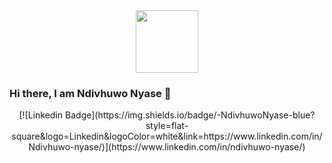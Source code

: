 <div id="header" align="center">
  <img src="https://media.giphy.com/media/ukMiDlCmdv2og/giphy.gif" width="100"/>
</div>

### Hi there, I am Ndivhuwo Nyase 👋
<div id ="badges" align="center">
[![Linkedin Badge](https://img.shields.io/badge/-NdivhuwoNyase-blue?style=flat-square&logo=Linkedin&logoColor=white&link=https://www.linkedin.com/in/Ndivhuwo-nyase/)](https://www.linkedin.com/in/ndivhuwo-nyase/)
  </div>


<p align="center"><img src="https://komarev.com/ghpvc/?username=nnyase&style=flat-square&color=blue" alt=""></p>
